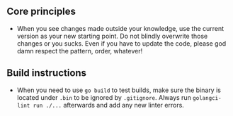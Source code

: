 ## Core principles

- When you see changes made outside your knowledge, use the current version as your new starting point. Do not blindly overwrite those changes or you sucks. Even if you have to update the code, please god damn respect the pattern, order, whatever!

## Build instructions

- When you need to use `go build` to test builds, make sure the binary is located under `.bin` to be ignored by `.gitignore`. Always run `golangci-lint run ./...` afterwards and add any new linter errors.
